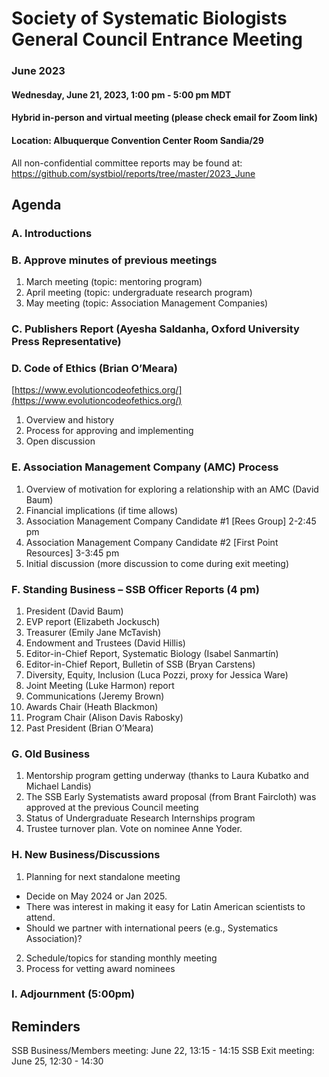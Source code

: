 # Society of Systematic Biologists General Council Entrance Meeting
### June 2023

#### Wednesday, June 21, 2023, 1:00 pm - 5:00 pm MDT
#### Hybrid in-person and virtual meeting (please check email for Zoom link)
#### Location: Albuquerque Convention Center Room Sandia/29

All non-confidential committee reports may be found at: https://github.com/systbiol/reports/tree/master/2023_June

## Agenda

### A. Introductions

### B. Approve minutes of previous meetings

1. March meeting (topic: mentoring program)
2. April meeting (topic: undergraduate research program)
3. May meeting (topic: Association Management Companies)

### C. Publishers Report (Ayesha Saldanha, Oxford University Press Representative)

### D. Code of Ethics (Brian O’Meara)

[https://www.evolutioncodeofethics.org/](https://www.evolutioncodeofethics.org/)

1. Overview and history
2. Process for approving and implementing
3. Open discussion

### E. Association Management Company (AMC) Process

1. Overview of motivation for exploring a relationship with an AMC (David Baum)
2. Financial implications (if time allows) 
3. Association Management Company Candidate #1 [Rees Group] 2-2:45 pm
4. Association Management Company Candidate #2  [First Point Resources] 3-3:45 pm
5. Initial discussion (more discussion to come during exit meeting)

### F. Standing Business – SSB Officer Reports (4 pm)

1. President (David Baum)
2. EVP report (Elizabeth Jockusch)
3. Treasurer (Emily Jane McTavish) 
4. Endowment and Trustees (David Hillis)
5. Editor-in-Chief Report, Systematic Biology (Isabel Sanmartín)
6. Editor-in-Chief Report, Bulletin of SSB (Bryan Carstens)
7. Diversity, Equity, Inclusion (Luca Pozzi, proxy for Jessica Ware)
8. Joint Meeting (Luke Harmon)  report
9. Communications (Jeremy Brown)
10. Awards Chair (Heath Blackmon)
11. Program Chair (Alison Davis Rabosky)
12. Past President (Brian O’Meara)

### G. Old Business 

1. Mentorship program getting underway (thanks to Laura Kubatko and Michael Landis)
2. The SSB Early Systematists award proposal (from Brant Faircloth) was approved at the previous Council meeting
3. Status of Undergraduate Research Internships program
4. Trustee turnover plan. Vote on nominee Anne Yoder.

### H. New Business/Discussions

1. Planning for next standalone meeting
  - Decide on May 2024 or Jan 2025.
  - There was interest in making it easy for Latin American scientists to attend.
  - Should we partner with international peers (e.g., Systematics Association)?
2. Schedule/topics for standing monthly meeting
3. Process for vetting award nominees

### I. Adjournment (5:00pm)

## Reminders

SSB Business/Members meeting:  June 22, 13:15 - 14:15
SSB Exit meeting: June 25, 12:30 - 14:30


